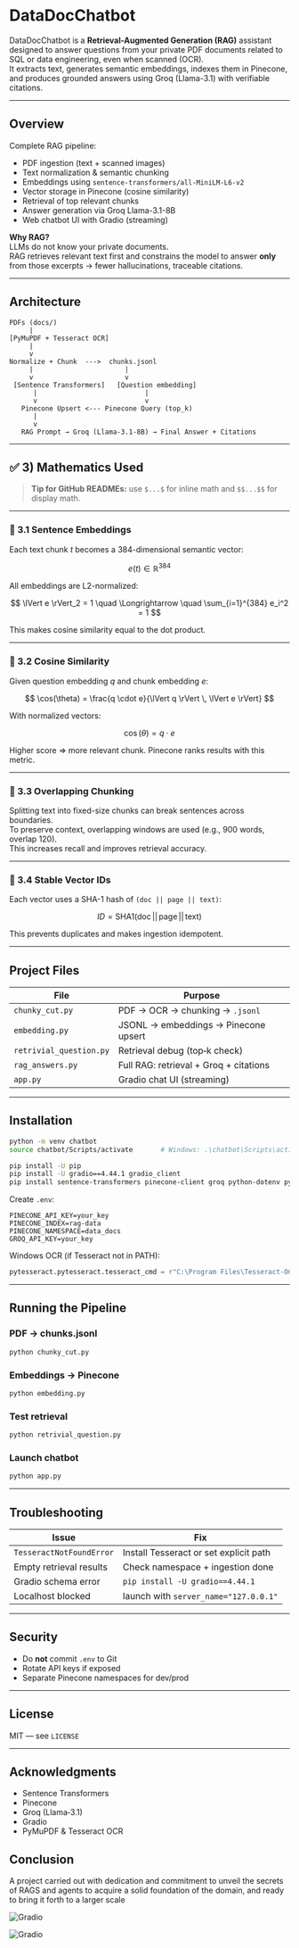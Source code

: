 # DataDocChatbot

DataDocChatbot is a **Retrieval-Augmented Generation (RAG)** assistant designed to answer questions from your private PDF documents related to SQL or data engineering, even when scanned (OCR).  
It extracts text, generates semantic embeddings, indexes them in Pinecone, and produces grounded answers using Groq (Llama-3.1) with verifiable citations.

---

## Overview

Complete RAG pipeline:

- PDF ingestion (text + scanned images)
- Text normalization & semantic chunking
- Embeddings using `sentence-transformers/all-MiniLM-L6-v2`
- Vector storage in Pinecone (cosine similarity)
- Retrieval of top relevant chunks
- Answer generation via Groq Llama-3.1-8B
- Web chatbot UI with Gradio (streaming)

**Why RAG?**  
LLMs do not know your private documents.  
RAG retrieves relevant text first and constrains the model to answer **only** from those excerpts → fewer hallucinations, traceable citations.

---

## Architecture

```
PDFs (docs/)
     |
[PyMuPDF + Tesseract OCR]
     |
     v
Normalize + Chunk  --->  chunks.jsonl
     |                       |
     v                       v
 [Sentence Transformers]   [Question embedding]
      |                           |
      v                           v
   Pinecone Upsert <--- Pinecone Query (top_k)
      |
      v
   RAG Prompt → Groq (Llama-3.1-8B) → Final Answer + Citations
```

---

## ✅ 3) Mathematics Used

> **Tip for GitHub READMEs:** use `$...$` for inline math and `$$...$$` for display math.

---

### 📌 3.1 Sentence Embeddings

Each text chunk $t$ becomes a 384-dimensional semantic vector:

$$
e(t) \in \mathbb{R}^{384}
$$

All embeddings are L2-normalized:

$$
\lVert e \rVert_2 = 1 \quad \Longrightarrow \quad \sum_{i=1}^{384} e_i^2 = 1
$$

This makes cosine similarity equal to the dot product.

---

### 📌 3.2 Cosine Similarity

Given question embedding $q$ and chunk embedding $e$:

$$
\cos(\theta) = \frac{q \cdot e}{\lVert q \rVert \, \lVert e \rVert}
$$

With normalized vectors:

$$
\cos(\theta) = q \cdot e
$$

Higher score ⇒ more relevant chunk. Pinecone ranks results with this metric.

---

### 📌 3.3 Overlapping Chunking

Splitting text into fixed-size chunks can break sentences across boundaries.  
To preserve context, overlapping windows are used (e.g., 900 words, overlap 120).  
This increases recall and improves retrieval accuracy.

---

### 📌 3.4 Stable Vector IDs

Each vector uses a SHA-1 hash of `(doc || page || text)`:

$$
ID = \mathrm{SHA1}(\text{doc} \,||\, \text{page} \,||\, \text{text})
$$

This prevents duplicates and makes ingestion idempotent.

---

## Project Files

| File | Purpose |
|------|---------|
| `chunky_cut.py` | PDF → OCR → chunking → `.jsonl` |
| `embedding.py` | JSONL → embeddings → Pinecone upsert |
| `retrivial_question.py` | Retrieval debug (top‑k check) |
| `rag_answers.py` | Full RAG: retrieval + Groq + citations |
| `app.py` | Gradio chat UI (streaming) |

---

## Installation

```bash
python -m venv chatbot
source chatbot/Scripts/activate       # Windows: .\chatbot\Scripts\activate

pip install -U pip
pip install -U gradio==4.44.1 gradio_client
pip install sentence-transformers pinecone-client groq python-dotenv pymupdf pytesseract pillow
```

Create `.env`:

```
PINECONE_API_KEY=your_key
PINECONE_INDEX=rag-data
PINECONE_NAMESPACE=data_docs
GROQ_API_KEY=your_key
```

Windows OCR (if Tesseract not in PATH):

```python
pytesseract.pytesseract.tesseract_cmd = r"C:\Program Files\Tesseract-OCR\tesseract.exe"
```

---

## Running the Pipeline

### PDF → chunks.jsonl
```bash
python chunky_cut.py
```

### Embeddings → Pinecone
```bash
python embedding.py
```

### Test retrieval
```bash
python retrivial_question.py
```

### Launch chatbot
```bash
python app.py
```

---

## Troubleshooting

| Issue | Fix |
|-------|-----|
| `TesseractNotFoundError` | Install Tesseract or set explicit path |
| Empty retrieval results | Check namespace + ingestion done |
| Gradio schema error | `pip install -U gradio==4.44.1` |
| Localhost blocked | launch with `server_name="127.0.0.1"` |

---

## Security

- Do **not** commit `.env` to Git
- Rotate API keys if exposed
- Separate Pinecone namespaces for dev/prod

---

## License

MIT — see `LICENSE`

---

## Acknowledgments

- Sentence Transformers  
- Pinecone  
- Groq (Llama‑3.1)  
- Gradio  
- PyMuPDF & Tesseract OCR

## Conclusion

A project carried out with dedication and commitment to unveil the secrets of RAGS and agents to acquire a solid foundation of the domain, and ready to bring it forth to a larger scale

![Gradio](images/first.gif)

![Gradio](images/second.gif)




